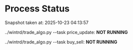 # Process Status

Snapshot taken at: 2025-10-23 04:13:57

../wintrd/trade_algo.py --task price_update: **NOT RUNNING**

../wintrd/trade_algo.py --task buy_sell: **NOT RUNNING**

